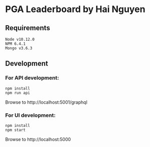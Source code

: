 # PGA Leaderboard by Hai Nguyen

## Requirements

    Node v10.12.0
    NPM 6.4.1
    Mongo v3.6.3
    
## Development

### For API development:

    npm install
    npm run api

Browse to http://localhost:5001/graphql

### For UI development:

    npm install
    npm start

Browse to http://localhost:5000